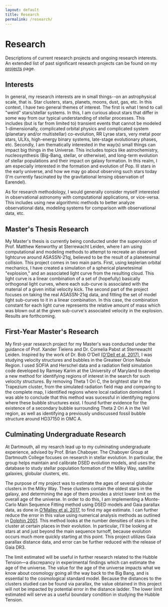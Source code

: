 ```yaml
---
layout: default
title: Research
permalink: /research/
---
```


# Research
Descriptions of current research projects and ongoing research interests.
<br>An extended list of past significant research projects can be found on my <a href="http://www.catherineslaughter.space/projects/">projects</a> page.

## Interests
In general, my research interests are in small things--on an astrophysical scale, that is. Star clusters, stars, planets, moons, dust, gas, etc. In this context, I have two general themes of interest. The first is what I tend to call "weird" stars/stellar systems. In this, I am curious about stars that differ in some way from our typical understanding of stellar processes. This includes (but is far from limited to) transient events that cannot be modeled 1-dimensionally, complicated orbital physics and complicated system (planetary and/or multistellar) co-evolution, RR Lyrae stars, very metal poor stars, ULXs, high-energy binary systems, late-stage evolutionary phases, etc. Secondly, I am thematically interested in the way(s) small things can impact big things in the Universe. This includes topics like astrochemistry, nucleosynthesis (Big-Bang, stellar, or otherwise), and long-term evolution of stellar populations and their impact on galaxy formation. In this realm, I am especially interested in the formation and evolution of Pop. III stars in the early universe, and how we may go about observing such stars today (I'm currently fascinated by the gravitational lensing observation of Earendel).

As for research methodology, I would generally consider myself interested in observational astronomy with computational applications, or vice-versa. This includes using new algorithmic methods to better analyze observational data, modeling systems for comparison with observational data, etc.

## Master's Thesis Research
My Master's thesis is currently being conducted under the supervision of Prof. Matthew Kenworthy at Sterrewacht Leiden, where I am using computational and modeling methods to attempt to recreate an observed lightcurve around ASASSN-21qj, believed to be the result of a planetesimal collision. This project comes in two main parts. First, using keplerian orbital mechanics, I have created a simulation of a spherical planetesimal "explosion," and an associated light curve from the resulting cloud. This light curve is a linear combination of a set of (hopefully) basically orthogonal light curves, where each sub-curve is associated with the material of a given initial velocity kick. The second part of the project focuses on taking the real ASASSN-21qj data, and fitting the set of model light sub-curves to it in a linear combination. In this case, the combination constant for each light curve represents the relative amount of mass which was blown out at the given sub-curve's associated velocity in the explosion. Results are forthcoming.

## First-Year Master's Research
My first-year research project for my Master's was conducted under the guidance of Prof. Xander Tielens and Dr. Cornelia Pabst at Sterrewacht Leiden. Inspired by the work of Dr. Bob O'Dell [(O'Dell et al. 2017)](https://ui.adsabs.harvard.edu/abs/2017ApJ...837..151O/abstract), I was studying velocity structures and bubbles in the Greateer Orion Nebula Region. I used SOFIA and Herschel data and a radiation field simulation code developed by Ramsey Karim at the University of Maryland to develop a new method for identifying regions of interest in the search for such velocity structures. By removing Theta 1 Ori C, the brightest star in the Trapezium cluster, from the simulated radiation field map and comparing to the complete map, I identified regions where local radiation dominated. I was able to conclude that this method was sucessful in identifying regions where these bubble structures exist. I found further evidence for the existence of a secondary bubble surrounding Theta 2 Ori A in the Veil region, as well as identifying a previously undiscussed fossil bubble structure around HD37150 in OMC A.

## Culminating Undergraduate Research
At Dartmouth, all my resarch lead up to my culminating undergraduate experience, advised by Prof. Brian Chaboyer. The Chaboyer Group at Dartmouth College focuses on research in stellar evolution. In particular, the group helps maintain and calibrate DSED evolution models, and uses the database to study stellar population formation of the Milky Way, satellite galaxies, globular clusters, etc.

The purpose of my project was to estimate the ages of several globular clusters in the Milky Way. These clusters contain the oldest stars in the galaxy, and determining the age of them provides a strict lower limit on the overall age of the universe. In order to do this, I am implementing a Monte-Carlo Main Sequence Fitting method using DSED models and Gaia parallax data, as done in <a href="https://iopscience.iop.org/article/10.3847/1538-4357/aa6574" target="_blank">O’Malley et al. 2017</a>, to find my age estimate. I can further reduce the error in this value using numerical analysis methods as outlined in  <a href="https://academic.oup.com/mnras/article/332/1/91/975077" target="_blank">Dolphin 2001</a>. This method looks at the number densities of stars in the cluster at certain places in their evolution. In particular, I’ll be looking at stars at and just beyond the main sequence turnoff, because evolution occurs much more quickly starting at this point. This project utilizes Gaia parallax distance data, and error can be further reduced with the release of Gaia DR3. 

The limit estimated will be useful in further research related to the Hubble Tension—a discrepancy in experimental findings which can estimate the age of the universe. The value for the age of the universe impacts what we know about cosmology going all the way back to the Big Bang, and is essential to the cosmological standard model. Because the distances to the clusters studied can be found via parallax, the value obtained in this project will not be impacted by potential error in the distance ladder. The lower limit estimated will serve as a useful boundary condition in studying the Hubble Tension.

